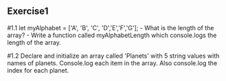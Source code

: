 ## Exercise1

#1.1 let myAlphabet = ['A', 'B', 'C', 'D','E','F','G'];
    - What is the length of the array?
    - Write a function called myAlphabetLength which console.logs the length of the array.

#1.2 Declare and initialize an array called 'Planets' with 5 string values with names of planets. Console.log each item in the array. Also console.log the index for each planet.



